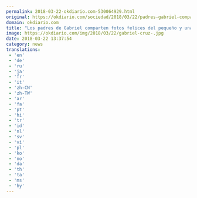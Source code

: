 ```yaml
---
permalink: 2018-03-22-okdiario.com-530064929.html
original: https://okdiario.com/sociedad/2018/03/22/padres-gabriel-comparten-fotos-felices-del-pequeno-frase-recordarle-2003974
domain: okdiario.com
title: "Los padres de Gabriel comparten fotos felices del pequeño y una frase para recordarle"
image: https://okdiario.com/img/2018/03/22/gabriel-cruz-.jpg
date: 2018-03-22 13:37:54
category: news
translations: 
 - 'en'
 - 'de'
 - 'ru'
 - 'ja'
 - 'fr'
 - 'it'
 - 'zh-CN'
 - 'zh-TW'
 - 'ar'
 - 'fa'
 - 'pt'
 - 'hi'
 - 'tr'
 - 'id'
 - 'nl'
 - 'sv'
 - 'vi'
 - 'pl'
 - 'ko'
 - 'no'
 - 'da'
 - 'th'
 - 'ta'
 - 'ms'
 - 'hy'
---
```


